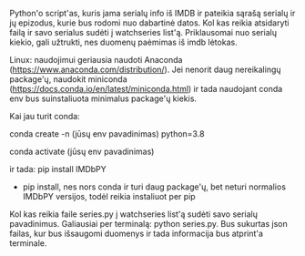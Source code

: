 Python'o script'as, kuris jama serialų info iš IMDB ir pateikia sąrašą serialų ir jų epizodus, kurie bus rodomi nuo dabartinė datos. Kol kas reikia atsidaryti failą ir savo serialus sudėti į watchseries list'ą. Priklausomai nuo serialų kiekio, gali užtrukti, nes duomenų paėmimas iš imdb lėtokas.

Linux: naudojimui geriausia naudoti Anaconda (https://www.anaconda.com/distribution/). Jei nenorit daug nereikalingų package'ų, naudokit miniconda (https://docs.conda.io/en/latest/miniconda.html) ir tada naudojant conda env bus suinstaliuota minimalus package'ų kiekis.

Kai jau turit conda:

conda create -n (jūsų env pavadinimas) python=3.8

conda activate (jūsų env pavadinimas)

ir tada:
pip install IMDbPY
* pip install, nes nors conda ir turi daug package'ų, bet neturi normalios IMDbPY versijos, todėl reikia instaliuot per pip

Kol kas reikia faile series.py į watchseries list'ą sudėti savo serialų pavadinimus. Galiausiai per terminalą: python series.py. Bus sukurtas json failas, kur bus išsaugomi duomenys ir tada informacija bus atprint'a terminale.
